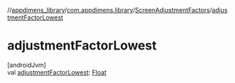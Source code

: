 //[appdimens_library](../../../index.md)/[com.appdimens.library](../index.md)/[ScreenAdjustmentFactors](index.md)/[adjustmentFactorLowest](adjustment-factor-lowest.md)

# adjustmentFactorLowest

[androidJvm]\
val [adjustmentFactorLowest](adjustment-factor-lowest.md): [Float](https://kotlinlang.org/api/core/kotlin-stdlib/kotlin/-float/index.html)